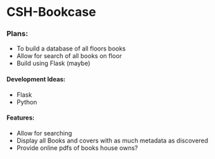 CSH-Bookcase
=========

### Plans:
- To build a database of all floors books
- Allow for search of all books on floor
- Build using Flask (maybe)

#### Development Ideas:
- Flask
- Python

#### Features:
- Allow for searching
- Display all Books and covers with as much metadata as discovered
- Provide online pdfs of books house owns?
